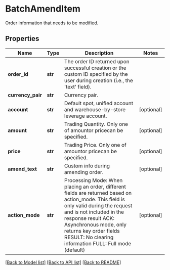 # BatchAmendItem

Order information that needs to be modified.
## Properties
Name | Type | Description | Notes
------------ | ------------- | ------------- | -------------
**order_id** | **str** | The order ID returned upon successful creation or the custom ID specified by the user during creation (i.e., the &#39;text&#39; field). | 
**currency_pair** | **str** | Currency pair. | 
**account** | **str** | Default spot, unified account and warehouse-by-store leverage account. | [optional] 
**amount** | **str** | Trading Quantity. Only one of amountor pricecan be specified. | [optional] 
**price** | **str** | Trading Price. Only one of amountor pricecan be specified. | [optional] 
**amend_text** | **str** | Custom info during amending order. | [optional] 
**action_mode** | **str** | Processing Mode: When placing an order, different fields are returned based on action_mode. This field is only valid during the request and is not included in the response result ACK: Asynchronous mode, only returns key order fields RESULT: No clearing information FULL: Full mode (default) | [optional] 

[[Back to Model list]](../README.md#documentation-for-models) [[Back to API list]](../README.md#documentation-for-api-endpoints) [[Back to README]](../README.md)


